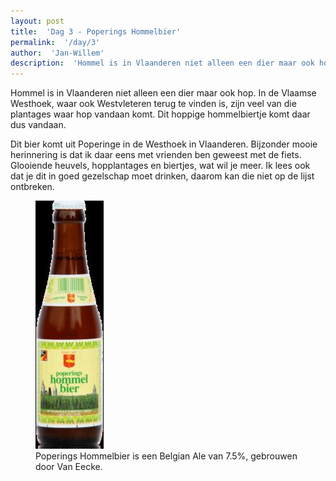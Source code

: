 ```yaml
---
layout: post
title:  'Dag 3 - Poperings Hommelbier'
permalink:  '/day/3'
author:  'Jan-Willem'
description:  'Hommel is in Vlaanderen niet alleen een dier maar ook hop. In de Vlaamse Westhoek, waar ook Westvleteren terug te vinden is, zijn veel van die plantages waar hop vandaan komt. Dit hoppige hommelbiertje komt daar dus vandaan.'
---
```

<p class='intro'><span class='dropcap'>H</span>ommel is in Vlaanderen niet alleen een dier maar ook hop. In de Vlaamse Westhoek, waar ook Westvleteren terug te vinden is, zijn veel van die plantages waar hop vandaan komt. Dit hoppige hommelbiertje komt daar dus vandaan.</p>

Dit bier komt uit Poperinge in de Westhoek in Vlaanderen. Bijzonder mooie herinnering is dat ik daar eens met vrienden ben geweest met de fiets. Glooiende heuvels, hopplantages en biertjes, wat wil je meer. Ik lees ook dat je dit in goed gezelschap moet drinken, daarom kan die niet op de lijst ontbreken.

<figure><img src='/assets/img/day_3.jpg' alt=''/> <figcaption>Poperings Hommelbier is een Belgian Ale van 7.5%, gebrouwen door Van Eecke.</figcaption></figure>
